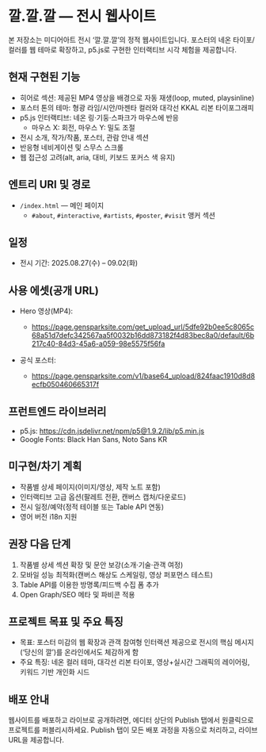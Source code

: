 # 깔.깔.깔 — 전시 웹사이트

본 저장소는 미디어아트 전시 ‘깔.깔.깔’의 정적 웹사이트입니다. 포스터의 네온 타이포/컬러를 웹 테마로 확장하고, p5.js로 구현한 인터랙티브 시각 체험을 제공합니다.

## 현재 구현된 기능
- 히어로 섹션: 제공된 MP4 영상을 배경으로 자동 재생(loop, muted, playsinline)
- 포스터 톤의 테마: 형광 라임/시안/마젠타 컬러와 대각선 KKAL 리본 타이포그래피
- p5.js 인터랙티브: 네온 링·기둥·스파크가 마우스에 반응
  - 마우스 X: 회전, 마우스 Y: 밀도 조절
- 전시 소개, 작가/작품, 포스터, 관람 안내 섹션
- 반응형 네비게이션 및 스무스 스크롤
- 웹 접근성 고려(alt, aria, 대비, 키보드 포커스 색 유지)

## 엔트리 URI 및 경로
- `/index.html` — 메인 페이지
  - `#about`, `#interactive`, `#artists`, `#poster`, `#visit` 앵커 섹션

## 일정
- 전시 기간: 2025.08.27(수) – 09.02(화)

## 사용 에셋(공개 URL)
- Hero 영상(MP4):
  - https://page.gensparksite.com/get_upload_url/5dfe92b0ee5c8065c68a51d7defc342567aa5f0032b16dd873182f4d83bec8a0/default/6b217c40-84d3-45a6-a059-98e5575f56fa

- 공식 포스터:
  - https://page.gensparksite.com/v1/base64_upload/824faac1910d8d8ecfb050460665317f

## 프런트엔드 라이브러리
- p5.js: https://cdn.jsdelivr.net/npm/p5@1.9.2/lib/p5.min.js
- Google Fonts: Black Han Sans, Noto Sans KR

## 미구현/차기 계획
- 작품별 상세 페이지(이미지/영상, 제작 노트 포함)
- 인터랙티브 고급 옵션(팔레트 전환, 캔버스 캡처/다운로드)
- 전시 일정/예약(정적 테이블 또는 Table API 연동)
- 영어 버전 i18n 지원

## 권장 다음 단계
1. 작품별 상세 섹션 확장 및 문안 보강(소개·기술·관객 여정)
2. 모바일 성능 최적화(캔버스 해상도 스케일링, 영상 퍼포먼스 테스트)
3. Table API를 이용한 방명록/피드백 수집 폼 추가
4. Open Graph/SEO 메타 및 파비콘 적용

## 프로젝트 목표 및 주요 특징
- 목표: 포스터 미감의 웹 확장과 관객 참여형 인터랙션 제공으로 전시의 핵심 메시지(‘당신의 깔’)를 온라인에서도 체감하게 함
- 주요 특징: 네온 컬러 테마, 대각선 리본 타이포, 영상+실시간 그래픽의 레이어링, 키워드 기반 개인화 시드

## 배포 안내
웹사이트를 배포하고 라이브로 공개하려면, 에디터 상단의 Publish 탭에서 원클릭으로 프로젝트를 퍼블리시하세요. Publish 탭이 모든 배포 과정을 자동으로 처리하고, 라이브 URL을 제공합니다.
